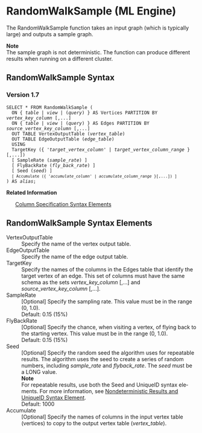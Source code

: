 <div class="nested0" aria-labelledby="ariaid-title1" topicindex="1" topicid="rwg1507829732576" id="rwg1507829732576"><h1 class="title topictitle1" id="ariaid-title1">RandomWalkSample (ML Engine)</h1><div class="body conbody">
<p class="p">The RandomWalkSample function takes an input graph (which is typically
			large) and outputs a sample graph.</p><div class="note note" id="rwg1507829732576__note_N10014_N1000E_N1000C_N10001"><span><b>Note</b></span><div class="notebody">The sample graph is
			not deterministic. The function can produce different results when running on a
			different cluster.</div></div></div><div class="topic reference nested1" aria-labelledby="ariaid-title2" topicindex="2" topicid="tyq1507829965110" xml:lang="en-us" lang="en-us" id="tyq1507829965110">
<h2 class="title topictitle2" id="ariaid-title2">RandomWalkSample Syntax</h2><div class="body refbody"><div class="section" id="tyq1507829965110__section_N1000E_N1000C_N10001">
<h3 class="title sectiontitle">Version <span>1.7</span></h3><pre class="pre codeblock" xml:space="preserve"><code>SELECT * FROM RandomWalkSample (
  <span>ON { <var class="keyword varname">table</var> | <var class="keyword varname">view</var> | (<var class="keyword varname">query</var>) }</span> AS Vertices PARTITION BY <var class="keyword varname">vertex_key_column</var> [,...] 
  <span>ON { <var class="keyword varname">table</var> | <var class="keyword varname">view</var> | (<var class="keyword varname">query</var>) }</span> AS Edges PARTITION BY <var class="keyword varname">source_vertex_key_column</var> [,...]
  OUT TABLE VertexOutputTable (<var class="keyword varname">vertex_table</var>)
  OUT TABLE EdgeOutputTable (<var class="keyword varname">edge_table</var>)
  USING 
  TargetKey ({ '<var class="keyword varname">target_vertex_column</var>' | <var class="keyword varname">target_vertex_column_range</var> }[,...])
  [ SampleRate (<var class="keyword varname">sample_rate</var>) ]
  [ FlyBackRate (<var class="keyword varname">fly_back_rate</var>) ]
  [ Seed (<var class="keyword varname">seed</var>) ]
  <code class="ph codeph">[ Accumulate ({ '<var class="keyword varname">accumulate_column</var>' | <var class="keyword varname">accumulate_column_range</var> }[,...]) ]</code>
) AS <var class="keyword varname">alias</var>;</code></pre></div></div><div class="related-links"><div class="linklistheader"><p></p><b>Related Information</b></div>
<ul class="linklist linklist relinfo"><div class="linklistmember"><a href="ndv1557782188375.md">Column Specification Syntax Elements</a></div></ul></div></div><div class="topic reference nested1" aria-labelledby="ariaid-title3" topicindex="3" topicid="oep1507830096048" xml:lang="en-us" lang="en-us" id="oep1507830096048">
<h2 class="title topictitle2" id="ariaid-title3">RandomWalkSample Syntax Elements</h2><div class="body refbody"><div class="section" id="oep1507830096048__section_N10011_N1000E_N10001"><dl class="dl parml"><dt class="dt pt dlterm">VertexOutputTable</dt><dd class="dd pd">Specify the name of the vertex output table.</dd><dt class="dt pt dlterm">EdgeOutputTable</dt><dd class="dd pd">Specify the name of the edge output table.</dd><dt class="dt pt dlterm">TargetKey</dt><dd class="dd pd">Specify the names of the columns in the Edges table that identify the target vertex of an edge. This set of columns must have the same schema as the sets <var class="keyword varname">vertex_key_column</var> [,...] and <var class="keyword varname">source_vertex_key_column</var> [,...].</dd><dt class="dt pt dlterm">SampleRate</dt><dd class="dd pd">[Optional] Specify the sampling rate. This value must be in the range (0, 1.0).</dd><dd class="dd pd ddexpand">Default: 0.15 (15%)</dd><dt class="dt pt dlterm">FlyBackRate</dt><dd class="dd pd">[Optional] Specify the chance, when visiting a vertex, of flying back to the starting vertex. This value must be in the range (0, 1.0).</dd><dd class="dd pd ddexpand">Default: 0.15 (15%)</dd><dt class="dt pt dlterm">Seed</dt><dd class="dd pd">[Optional] Specify the random seed the algorithm uses for repeatable results. The algorithm uses the seed to create a series of random numbers, including <var class="keyword varname">sample_rate</var> and <var class="keyword varname">flyback_rate</var>. The <var class="keyword varname">seed</var> must be a LONG value.<div class="note note" id="oep1507830096048__note_N1007E_N1006B_N10064_N10018_N10014_N10010_N10001"><span><b>Note</b></span><div class="notebody"> For repeatable results, use both the Seed and UniqueID syntax elements. For more information, see <a href="qym1549987102806.md">Nondeterministic Results and UniqueID Syntax Element</a>.</div></div></dd><dd class="dd pd ddexpand">Default: 1000</dd><dt class="dt pt dlterm">Accumulate</dt><dd class="dd pd">[Optional] Specify the names of columns in the input vertex table (vertices) to copy to the output vertex table (<var class="keyword varname">vertex_table</var>).</dd></dl></div></div></div></div>

